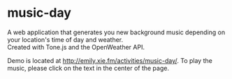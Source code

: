 # music-day
A web application that generates you new background music depending on your location's time of day and weather. <br />
Created with Tone.js and the OpenWeather API.

Demo is located at http://emily.xie.fm/activities/music-day/. To play the music, please click on the text in the center of the page.
